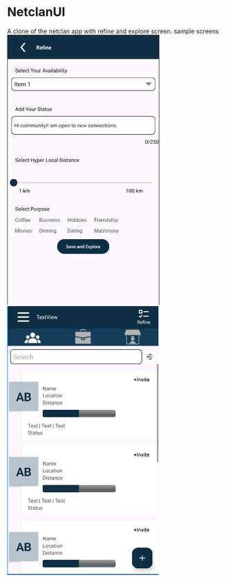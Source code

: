 # NetclanUI
A clone of the netclan app with refine and explore screen.
sample screens 
![Screenshot 1](https://github.com/Aditya10bit/NetclanUI/blob/main/Screenshot%202024-06-23%20042551.png)
![Screenshot 2](https://github.com/Aditya10bit/NetclanUI/blob/main/Screenshot%202024-06-23%20042623.png)
